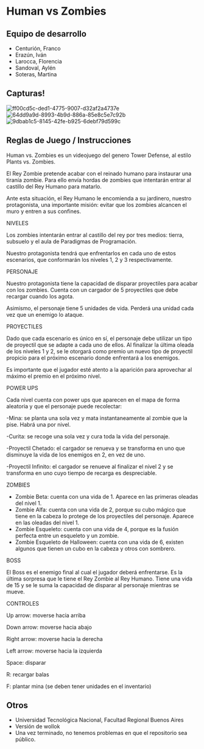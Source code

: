 # Human vs Zombies

## Equipo de desarrollo

- Centurión, Franco
- Erazún, Iván
- Larocca, Florencia
- Sandoval, Aylén
- Soteras, Martina

## Capturas!
![ff00cd5c-ded1-4775-9007-d32af2a4737e](https://user-images.githubusercontent.com/102746619/198117335-a64b3e42-8c06-4fb0-80fe-dded4ba7459b.jpg)
![64dd9a9d-8993-4b9d-886a-85e8c5e7c92b](https://user-images.githubusercontent.com/102746619/198117230-ff170ced-0bb4-4b92-a84c-b0a2b32d60b3.jpg)
![9dbab1c5-8145-42fe-b925-6debf79d599c](https://user-images.githubusercontent.com/102746619/198117155-28333423-6f24-40cd-8117-acd441159b85.jpg)





## Reglas de Juego / Instrucciones


Human vs. Zombies es un videojuego del genero Tower Defense, al estilo Plants vs. Zombies. 

El Rey Zombie pretende acabar con el reinado humano para instaurar una tiranía zombie. Para ello envía hordas de zombies que intentarán entrar al castillo del Rey Humano para matarlo.

Ante esta situación, el Rey Humano le encomienda a su jardinero, nuestro protagonista, una importante misión: evitar que los zombies alcancen el muro y entren a sus confines.

NIVELES

Los zombies intentarán entrar al castillo del rey por tres medios: tierra, subsuelo y el aula de Paradigmas de Programación. 

Nuestro protagonista tendrá que enfrentarlos en cada uno de estos escenarios, que conformarán los niveles 1, 2 y 3 respectivamente.


PERSONAJE

Nuestro protagonista tiene la capacidad de disparar proyectiles para acabar con los zombies. Cuenta con un cargador de 5 proyectiles que debe recargar cuando los agota.

Asimismo, el personaje tiene 5 unidades de vida. Perderá una unidad cada vez que un enemigo lo ataque.


PROYECTILES

Dado que cada escenario es único en sí, el personaje debe utilizar un tipo de proyectil que se adapte a cada uno de ellos. Al finalizar la última oleada de los niveles 1 y 2, se le otorgará  como premio un nuevo tipo de proyectil propicio para el próximo escenario donde enfrentará a los enemigos.

Es importante que el jugador esté atento a la aparición para aprovechar al máximo el premio en el próximo nivel. 


POWER UPS

Cada nivel cuenta con power ups que aparecen en el mapa de forma aleatoria y que el personaje puede recolectar:

-Mina: se planta una sola vez y mata instantaneamente al zombie que la pise. Habrá una por nivel. 

-Curita: se recoge una sola vez y cura toda la vida del personaje.

-Proyectil Chetado: el cargador se renueva y se transforma en uno que disminuye la vida de los enemigos en 2, en vez de uno.

-Proyectil Infinito: el cargador se renueve al finalizar el nivel 2 y se transforma en uno cuyo tiempo de recarga es despreciable. 


ZOMBIES

- Zombie Beta: cuenta con una vida de 1. Aparece en las primeras oleadas del nivel 1. 
- Zombie Alfa: cuenta con una vida de 2, porque su cubo mágico que tiene en la cabeza lo protege de los proyectiles del personaje. Aparece en las oleadas del nivel 1. 
- Zombie Esqueleto: cuenta con una vida de 4, porque es la fusión perfecta entre un esqueleto y un zombie. 
- Zombie Esqueleto de Halloween: cuenta con una vida de 6, existen algunos que tienen un cubo en la cabeza y otros con sombrero. 

BOSS

El Boss es el enemigo final al cual el jugador deberá enfrentarse. Es la última sorpresa que le tiene el Rey Zombie al Rey Humano. Tiene una vida de 15 y se le suma
la capacidad de disparar al personaje mientras se mueve.


CONTROLES 

Up arrow: moverse hacia arriba

Down arrow: moverse hacia abajo

Right arrow: moverse hacia la derecha

Left arrow: moverse hacia la izquierda

Space: disparar

R: recargar balas

F: plantar mina (se deben tener unidades en el inventario)


## Otros

- Universidad Tecnológica Nacional, Facultad Regional Buenos Aires
- Versión de wollok
- Una vez terminado, no tenemos problemas en que el repositorio sea público.
